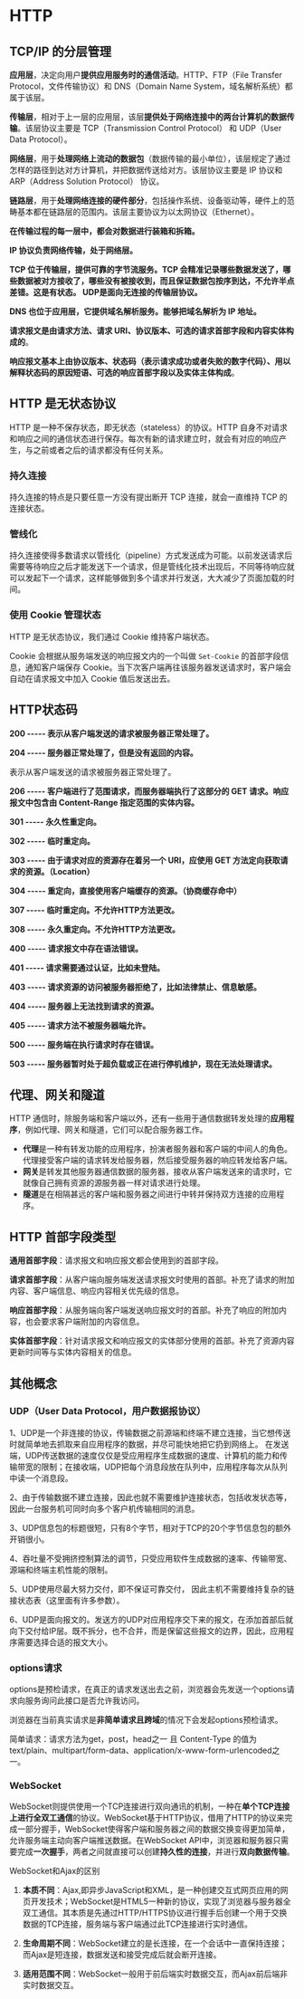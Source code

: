 # HTTP

## TCP/IP 的分层管理

**应用层**，决定向用户**提供应用服务时的通信活动**。HTTP、FTP（File Transfer Protocol，文件传输协议）和 DNS（Domain Name System，域名解析系统）都属于该层。

**传输层**，相对于上一层的应用层，该层**提供处于网络连接中的两台计算机的数据传输**。该层协议主要是 TCP（Transmission Control Protocol） 和 UDP（User Data Protocol）。

**网络层**，用于**处理网络上流动的数据包**（数据传输的最小单位），该层规定了通过怎样的路径到达对方计算机，并把数据传送给对方。该层协议主要是 IP 协议和 ARP（Address Solution Protocol） 协议。

**链路层**，用于**处理网络连接的硬件部分**，包括操作系统、设备驱动等，硬件上的范畴基本都在链路层的范围内。该层主要协议为以太网协议（Ethernet）。

**在传输过程的每一层中，都会对数据进行装箱和拆箱。**

**IP 协议负责网络传输，处于网络层。**

**TCP 位于传输层，提供可靠的字节流服务。TCP 会精准记录哪些数据发送了，哪些数据被对方接收了，哪些没有被接收到，而且保证数据包按序到达，不允许半点差错。这是有状态。 UDP是面向无连接的传输层协议。**

**DNS 也位于应用层，它提供域名解析服务。能够把域名解析为 IP 地址。**

**请求报文是由请求方法、请求 URI、协议版本、可选的请求首部字段和内容实体构成的**。

**响应报文基本上由协议版本、状态码（表示请求成功或者失败的数字代码）、用以解释状态码的原因短语、可选的响应首部字段以及实体主体构成**。

## HTTP 是无状态协议

HTTP 是一种不保存状态，即无状态（stateless）的协议。HTTP 自身不对请求和响应之间的通信状态进行保存。每次有新的请求建立时，就会有对应的响应产生，与之前或者之后的请求都没有任何关系。

### 持久连接

持久连接的特点是只要任意一方没有提出断开 TCP 连接，就会一直维持 TCP 的连接状态。

### 管线化

持久连接使得多数请求以管线化（pipeline）方式发送成为可能。以前发送请求后需要等待响应之后才能发送下一个请求，但是管线化技术出现后，不同等待响应就可以发起下一个请求，这样能够做到多个请求并行发送，大大减少了页面加载的时间。

### 使用 Cookie 管理状态

HTTP 是无状态协议，我们通过 Cookie 维持客户端状态。

Cookie 会根据从服务端发送的响应报文内的一个叫做 `Set-Cookie` 的首部字段信息，通知客户端保存 Cookie。当下次客户端再往该服务器发送请求时，客户端会自动在请求报文中加入 Cookie 值后发送出去。

## HTTP状态码
**200 ----- 表示从客户端发送的请求被服务器正常处理了。**

**204 ----- 服务器正常处理了，但是没有返回的内容。**

表示从客户端发送的请求被服务器正常处理了。

**206 ----- 客户端进行了范围请求，而服务器端执行了这部分的 GET 请求。响应报文中包含由 Content-Range 指定范围的实体内容。**

**301 ----- 永久性重定向。**

**302 ----- 临时重定向。**

**303 ----- 由于请求对应的资源存在着另一个 URI，应使用 GET 方法定向获取请求的资源。（Location）**

**304 ----- 重定向，直接使用客户端缓存的资源。（协商缓存命中）**

**307 ----- 临时重定向。不允许HTTP方法更改。**

**308 ----- 永久重定向。不允许HTTP方法更改。**

**400 ----- 请求报文中存在语法错误。**

**401 ----- 请求需要通过认证，比如未登陆。**

**403 ----- 请求资源的访问被服务器拒绝了，比如法律禁止、信息敏感。**

**404 ----- 服务器上无法找到请求的资源。**

**405 ----- 请求方法不被服务器端允许。**

**500 ----- 服务端在执行请求时存在错误。**

**503 ----- 服务器暂时处于超负载或正在进行停机维护，现在无法处理请求。**

## 代理、网关和隧道

HTTP 通信时，除服务端和客户端以外，还有一些用于通信数据转发处理的**应用程序**，例如代理、网关和隧道，它们可以配合服务器工作。

- **代理**是一种有转发功能的应用程序，扮演者服务器和客户端的中间人的角色。代理接受客户端的请求转发给服务器，然后接受服务器的响应转发给客户端。
- **网关**是转发其他服务器通信数据的服务器，接收从客户端发送来的请求时，它就像自己拥有资源的源服务器一样对请求进行处理。
- **隧道**是在相隔甚远的客户端和服务器之间进行中转并保持双方连接的应用程序。

## HTTP 首部字段类型

**通用首部字段**：请求报文和响应报文都会使用到的首部字段。

**请求首部字段**：从客户端向服务端发送请求报文时使用的首部。补充了请求的附加内容、客户端信息、响应内容相关优先级的信息。

**响应首部字段**：从服务端向客户端发送响应报文时的首部。补充了响应的附加内容，也会要求客户端附加的内容信息。

**实体首部字段**：针对请求报文和响应报文的实体部分使用的首部。补充了资源内容更新时间等与实体内容相关的信息。

## 其他概念
### UDP（User Data Protocol，用户数据报协议）
1、UDP是一个非连接的协议，传输数据之前源端和终端不建立连接，当它想传送时就简单地去抓取来自应用程序的数据，并尽可能快地把它扔到网络上。 在发送端，UDP传送数据的速度仅仅是受应用程序生成数据的速度、计算机的能力和传输带宽的限制；在接收端，UDP把每个消息段放在队列中，应用程序每次从队列中读一个消息段。

2、由于传输数据不建立连接，因此也就不需要维护连接状态，包括收发状态等，因此一台服务机可同时向多个客户机传输相同的消息。

3、UDP信息包的标题很短，只有8个字节，相对于TCP的20个字节信息包的额外开销很小。

4、吞吐量不受拥挤控制算法的调节，只受应用软件生成数据的速率、传输带宽、源端和终端主机性能的限制。

5、UDP使用尽最大努力交付，即不保证可靠交付， 因此主机不需要维持复杂的链接状态表（这里面有许多参数）。

6、UDP是面向报文的。发送方的UDP对应用程序交下来的报文，在添加首部后就向下交付给IP层。既不拆分，也不合并，而是保留这些报文的边界，因此，应用程序需要选择合适的报文大小。

### options请求
options是预检请求，在真正的请求发送出去之前，浏览器会先发送一个options请求向服务询问此接口是否允许我访问。

浏览器在当前真实请求是**非简单请求且跨域**的情况下会发起options预检请求。

简单请求：请求方法为get，post，head之一 且 Content-Type 的值为 text/plain、multipart/form-data、application/x-www-form-urlencoded之一。

### WebSocket
WebSocket则提供使用一个TCP连接进行双向通讯的机制，一种在**单个TCP连接上进行全双工通信**的协议。WebSocket基于HTTP协议，借用了HTTP的协议来完成一部分握手，WebSocket使得客户端和服务器之间的数据交换变得更加简单，允许服务端主动向客户端推送数据。在WebSocket API中，浏览器和服务器只需要完成**一次握手**，两者之间就直接可以创建**持久性的连接**，并进行**双向数据传输**。

WebSocket和Ajax的区别
1. **本质不同**：Ajax,即异步JavaScript和XML，是一种创建交互式网页应用的网页开发技术；WebSocket是HTML5一种新的协议，实现了浏览器与服务器全双工通信。其本质是先通过HTTP/HTTPS协议进行握手后创建一个用于交换数据的TCP连接，服务端与客户端通过此TCP连接进行实时通信。

2. **生命周期不同**：WebSocket建立的是长连接，在一个会话中一直保持连接；而Ajax是短连接，数据发送和接受完成后就会断开连接。

3. **适用范围不同**：WebSocket一般用于前后端实时数据交互，而Ajax前后端非实时数据交互。